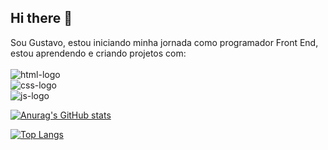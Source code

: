 ## Hi there 👋

Sou Gustavo, estou iniciando minha jornada como programador Front End, estou aprendendo e criando projetos com:
<br>
<br>
<img src="https://img.shields.io/badge/HTML-239120?style=for-the-badge&logo=html5&logoColor=white" alt="html-logo"/>
<br>
<img src="https://img.shields.io/badge/CSS3-1572B6?style=for-the-badge&logo=css3&logoColor=white" alt="css-logo"/>
<br>
<img src="https://img.shields.io/badge/JavaScript-F7DF1E?style=for-the-badge&logo=javascript&logoColor=black" alt="js-logo"/>


[![Anurag's GitHub stats](https://github-readme-stats.vercel.app/api?username=Gustavo-9211)](https://github.com/anuraghazra/github-readme-stats)

[![Top Langs](https://github-readme-stats.vercel.app/api/top-langs/?username=Gustavo-9211)](https://github.com/anuraghazra/github-readme-stats)
